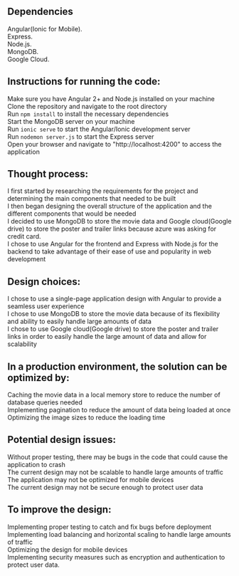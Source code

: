 ## Dependencies
Angular(Ionic for Mobile).<br />
Express.<br />
Node.js.<br />
MongoDB.<br />
Google Cloud.<br />



## Instructions for running the code:

Make sure you have Angular 2+ and Node.js installed on your machine<br />
Clone the repository and navigate to the root directory<br />
Run `npm install` to install the necessary dependencies<br />
Start the MongoDB server on your machine<br />
Run `ionic serve` to start the Angular/Ionic development server<br />
Run  `nodemon server.js` to start the Express server<br />
Open your browser and navigate to "http://localhost:4200" to access the application<br />


## Thought process:

I first started by researching the requirements for the project and determining the main components that needed to be built<br />
I then began designing the overall structure of the application and the different components that would be needed<br />
I decided to use MongoDB to store the movie data and Google cloud(Google drive) to store the poster and trailer links because azure was asking for credit card.<br />
I chose to use Angular for the frontend and Express with Node.js for the backend to take advantage of their ease of use and popularity in web development<br />

## Design choices:

I chose to use a single-page application design with Angular to provide a seamless user experience<br />
I chose to use MongoDB to store the movie data because of its flexibility and ability to easily handle large amounts of data<br />
I chose to use Google cloud(Google drive) to store the poster and trailer links in order to easily handle the large amount of data and allow for scalability<br />

## In a production environment, the solution can be optimized by:

Caching the movie data in a local memory store to reduce the number of database queries needed<br />
Implementing pagination to reduce the amount of data being loaded at once<br />
Optimizing the image sizes to reduce the loading time<br />

## Potential design issues:

Without proper testing, there may be bugs in the code that could cause the application to crash<br />
The current design may not be scalable to handle large amounts of traffic<br />
The application may not be optimized for mobile devices<br />
The current design may not be secure enough to protect user data<br />

## To improve the design:

Implementing proper testing to catch and fix bugs before deployment<br />
Implementing load balancing and horizontal scaling to handle large amounts of traffic<br />
Optimizing the design for mobile devices<br />
Implementing security measures such as encryption and authentication to protect user data.<br />
